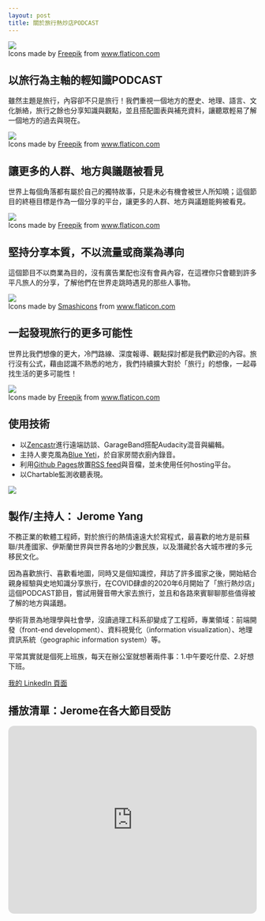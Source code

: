 ```yaml
---
layout: post
title: 關於旅行熱炒店PODCAST
---
```


<img class="flaticon" src="https://cdn-icons-png.flaticon.com/512/854/854878.png">
<div class="attribution">Icons made by <a href="https://www.flaticon.com/authors/freepik" title="Freepik">Freepik</a> from <a href="https://www.flaticon.com/" title="Flaticon">www.flaticon.com</a></div>

## 以旅行為主軸的輕知識PODCAST

雖然主題是旅行，內容卻不只是旅行！我們重視一個地方的歷史、地理、語言、文化脈絡，旅行之餘也分享知識與觀點，並且搭配圖表與補充資料，讓聽眾輕易了解一個地方的過去與現在。

<img class="flaticon" src="https://cdn-icons-png.flaticon.com/512/2937/2937833.png">
<div class="attribution">Icons made by <a href="https://www.flaticon.com/authors/freepik" title="Freepik">Freepik</a> from <a href="https://www.flaticon.com/" title="Flaticon">www.flaticon.com</a></div>

## 讓更多的人群、地方與議題被看見

世界上每個角落都有屬於自己的獨特故事，只是未必有機會被世人所知曉；這個節目的終極目標是作為一個分享的平台，讓更多的人群、地方與議題能夠被看見。

<img class="flaticon" src="https://cdn-icons-png.flaticon.com/512/1243/1243420.png">
<div class="attribution">Icons made by <a href="https://www.flaticon.com/authors/freepik" title="Freepik">Freepik</a> from <a href="https://www.flaticon.com/" title="Flaticon">www.flaticon.com</a></div>

## 堅持分享本質，不以流量或商業為導向

這個節目不以商業為目的，沒有廣告業配也沒有會員內容，在這裡你只會聽到許多平凡旅人的分享，了解他們在世界走跳時遇見的那些人事物。

<img class="flaticon" src="https://cdn-icons-png.flaticon.com/512/1974/1974119.png">
<div class="attribution">Icons made by <a href="https://www.flaticon.com/authors/smashicons" title="Smashicons">Smashicons</a> from <a href="https://www.flaticon.com/" title="Flaticon">www.flaticon.com</a></div>

## 一起發現旅行的更多可能性

世界比我們想像的更大，冷門路線、深度報導、觀點探討都是我們歡迎的內容。旅行沒有公式，藉由認識不熟悉的地方，我們持續擴大對於「旅行」的想像，一起尋找生活的更多可能性！

<img class="flaticon" src="https://cdn-icons-png.flaticon.com/512/2946/2946176.png">
<div class="attribution">Icons made by <a href="https://www.flaticon.com/authors/freepik" title="Freepik">Freepik</a> from <a href="https://www.flaticon.com/" title="Flaticon">www.flaticon.com</a></div>

## 使用技術

* 以[Zencastr](https://zencastr.com/)進行遠端訪談、GarageBand搭配Audacity混音與編輯。
* 主持人麥克風為[Blue Yeti](https://www.bluemic.com/en-us/products/yeti/)，於自家房間衣廚內錄音。
* 利用[Github Pages](https://pages.github.com/)放置[RSS feed](https://ltsoj.com/podcast.xml)與音檔，並未使用任何hosting平台。
* 以Chartable監測收聽表現。

<img class="flaticon" src="https://imgur.com/v9mlLpa.jpg">

## 製作/主持人： Jerome Yang

不務正業的軟體工程師，對於旅行的熱情遠遠大於寫程式，最喜歡的地方是前蘇聯/共產國家、伊斯蘭世界與世界各地的少數民族，以及潛藏於各大城市裡的多元移民文化。

因為喜歡旅行、喜歡看地圖，同時又是個知識控，拜訪了許多國家之後，開始結合親身經驗與史地知識分享旅行，在COVID肆虐的2020年6月開始了「旅行熱炒店」這個PODCAST節目，嘗試用聲音帶大家去旅行，並且和各路來賓聊聊那些值得被了解的地方與議題。

學術背景為地理學與社會學，沒讀過理工科系卻變成了工程師，專業領域：前端開發（front-end development）、資料視覺化（information visualization）、地理資訊系統（geographic information system）等。

平常其實就是個死上班族，每天在辦公室就想著兩件事：1.中午要吃什麼、2.好想下班。

[我的 LinkedIn 頁面](https://www.linkedin.com/in/jeromecyang/?locale=zh_TW)

## 播放清單：Jerome在各大節目受訪

<iframe style="border-radius:12px" src="https://open.spotify.com/embed/playlist/1LzK6nj1RI2bZMY5WWwzRm?utm_source=generator" width="100%" height="380" frameBorder="0" allowfullscreen="" allow="autoplay; clipboard-write; encrypted-media; fullscreen; picture-in-picture"></iframe>